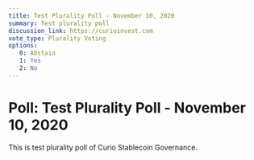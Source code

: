 ```yaml
---
title: Test Plurality Poll - November 10, 2020
summary: Test plurality poll
discussion_link: https://curioinvest.com
vote_type: Plurality Voting
options:
   0: Abstain
   1: Yes
   2: No
---
```

# Poll: Test Plurality Poll - November 10, 2020
This is test plurality poll of Curio Stablecoin Governance.
